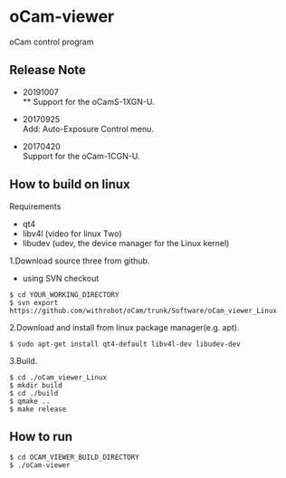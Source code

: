 # oCam-viewer 
oCam control program

## Release Note
* 20191007</br>
** Support for the oCamS-1XGN-U.

* 20170925</br>
	Add: Auto-Exposure Control menu.

* 20170420</br>
	Support for the oCam-1CGN-U.

## How to build on linux
Requirements
- qt4
- libv4l  (video for linux Two)
- libudev (udev, the device manager for the Linux kernel)

1.Download source three from github.
- using SVN checkout
```
$ cd YOUR_WORKING_DIRECTORY
$ svn export https://github.com/withrobot/oCam/trunk/Software/oCam_viewer_Linux
```

2.Download and install from linux package manager(e.g. apt).
```
$ sudo apt-get install qt4-default libv4l-dev libudev-dev
```

3.Build.
```
$ cd ./oCam_viewer_Linux
$ mkdir build
$ cd ./build
$ qmake ..
$ make release
```

## How to run
```
$ cd OCAM_VIEWER_BUILD_DIRECTORY
$ ./oCam-viewer
```
